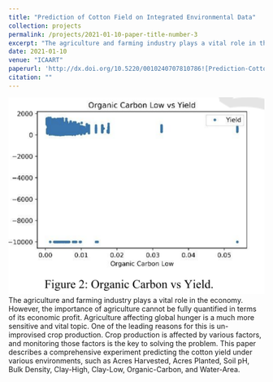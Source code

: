 ```yaml
---
title: "Prediction of Cotton Field on Integrated Environmental Data"
collection: projects
permalink: /projects/2021-01-10-paper-title-number-3
excerpt: "The agriculture and farming industry plays a vital role in the economy. However, the importance of agriculture cannot be fully quantified in terms of its economic profit...![Prediction-Cotton.png](Prediction-Cotton.png)"
date: 2021-01-10
venue: "ICAART"
paperurl: 'http://dx.doi.org/10.5220/0010240707810786![Prediction-Cotton.png](Prediction-Cotton.png)'
citation: "" 
---
```

![Prediction-Cotton.png](Prediction-Cotton.png)
The agriculture and farming industry plays a vital role in the economy. However, the importance of agriculture cannot be fully quantified in terms of its economic profit. Agriculture affecting global hunger is a much more sensitive and vital topic. One of the leading reasons for this is un-improvised crop production. Crop production is affected by various factors, and monitoring those factors is the key to solving the problem. This paper describes a comprehensive experiment predicting the cotton yield under various environments, such as Acres Harvested, Acres Planted, Soil pH, Bulk Density, Clay-High, Clay-Low, Organic-Carbon, and Water-Area.